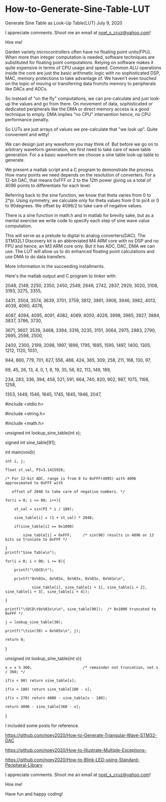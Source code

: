 # How-to-Generate-Sine-Table-LUT

Generate Sine Table as Look-Up Table(LUT)    July 9, 2020

I appreciate comments. Shoot me an email at noel_s_cruz@yahoo.com!

Hire me!

Garden variety microcontrollers often have no floating point units(FPU). When more than
integer computation is needed, software techniques are substituted for floating point
computations. Relying on software makes it quite expensive in terms of CPU usage and 
speed. Common ALU operations inside the core are just the basic arithmetic logic with
no sophisticated DSP, MAC, memory protections to take advantage of. We haven't even 
touched on the topic of moving or transferring data from/to memory to peripherals like 
DACs and ADCs.

So instead of "on the fly" computations, we can pre-calculate and just look-up the values
and go from there. On movement of data, sophisticated or dedicated peripherals like the
DMA or direct memory access is a good technique to emply. DMA implies "no CPU" 
intervention hence, no CPU performance penalty.

So LUTs are just arrays of values we pre-calculate that "we look up". Quite convenient
and witty!

We can design just any waveform you may think of. But before we go on to arbitrary 
waveform generation, we first need to take care of wave table generation. For a a basic 
waveform we choose a sine table look-up table to generate.

We present a matlab script and a C program to demonstrate the process. How many points we
need depends on the resolution of converters. For a 12-bit DAC, that means 0xFFF or 2 to
the 12th power giving us a total of 4096 points to differentiate for each level.

Referring back to the sine function, we know that theta varies from 0 to 2*pi. Using 
symmetry, we calculate only for theta values from 0 to pi/4 or 0 to 90degrees. We offset
by 4096/2 to take care of negative values.

There is a sine function in math.h and in matlab for brevity sake, but as a mental 
exercise we write code to specify each step of sine wave value computation.

This will serve as a prelude to digital to analog converters(DAC). The STM32L1 Discovery
kit is an abbreviated M4 ARM core with no DSP and no FPU and hence, an M3 ARM core only.
But it has ADC, DAC, DMA we can use. The LUT will allow us to do  enhanced floating
point calculations and use DMA to do data transfers. 

More information in the succeeding installments.

Here's the matlab output and C program to tinker with:

2048, 2149, 2250, 2350, 2450, 2549, 2646, 2742, 2837, 2929, 3020, 3108, 3193, 3275, 3355, 

3431, 3504, 3574, 3639, 3701, 3759, 3812, 3861, 3906, 3946, 3982, 4013, 4039, 4060, 4076, 

4087, 4094, 4095, 4091, 4082, 4069, 4050, 4026, 3998, 3965, 3927, 3884, 3837, 3786, 3730, 

3671, 3607, 3539, 3468, 3394, 3316, 3235, 3151, 3064, 2975, 2883, 2790, 2695, 2598, 2500, 

2400, 2300, 2199, 2098, 1997, 1896, 1795, 1695, 1595, 1497, 1400, 1305, 1212, 1120, 1031, 

944, 860, 779, 701, 627, 556, 488, 424, 365, 309, 258, 211, 168, 130, 97, 

69, 45, 26, 13, 4, 0, 1, 8, 19, 35, 56, 82, 113, 149, 189, 

234, 283, 336, 394, 456, 521, 591, 664, 740, 820, 902, 987, 1075, 1166, 1258, 

1353, 1449, 1546, 1645, 1745, 1845, 1946, 2047, 

#include <stdio.h>

#include <string.h>

#include <math.h>

unsigned int lookup_sine_table(int x);

signed int sine_table[91];

int main(void){

    int i, j;

    float st_val, PI=3.1415926;

    /* For 12-bit ADC, range is from 0 to 0xFFF(4095) with 4096 approximated to 0xFFF with
    
       offset of 2048 to take care of negative numbers. */
       
    for(i = 0; i <= 90; i++){
    
        st_val = sin(PI * i / 180);
        
        sine_table[i] = (1 + st_val) * 2048;
        
		if(sine_table[i] == 0x1000)
    
		    sine_table[i] = 0xFFF;     /* sin(90) results in 4096 or 13 bits so truncate to 0xFFF */
        
	}
	printf("Sine Table\n");
  
	for(i = 0; i < 90; i += 8){
  
		printf("\tDCD\t");
    
		printf("0x%03x, 0x%03x, 0x%03x, 0x%03x, 0x%03x\n",
    
				sine_table[i], sine_table[i + 1], sine_table[i + 2], sine_table[i + 3], sine_table[i + 4]);
        
	}
  
	printf("\tDCD\t0x%03x\n\n", sine_table[90]);  /* 0x1000 truncated to 0xFFF */

	j = lookup_sine_table(30);

	printf("\tsin(30) = 0x%03x\n", j);

	return 0;
  
}

unsigned int lookup_sine_table(int x){

    x = x % 360;                       /* remainder not truncation, not x / 360; */
    
    if(x < 90) return sine_table[x];
    
    if(x < 180) return sine_table[180 - x];
    
    if(x < 270) return 4086 - sine_table[x - 180];
    
    return 4096 - sine_table[360 - x];
    
}

I included some posts for reference.

https://github.com/noey2020/How-to-Generate-Triangular-Wave-STM32-DAC

https://github.com/noey2020/How-to-Illustrate-Multiple-Exceptions-

https://github.com/noey2020/How-to-Blink-LED-using-Standard-Peripheral-Library

I appreciate comments. Shoot me an email at noel_s_cruz@yahoo.com!

Hire me!

Have fun and happy coding!
